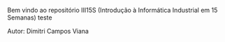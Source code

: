 Bem vindo ao repositório III15S (Introdução à Informática Industrial em 15 Semanas) teste

Autor: Dimitri Campos Viana
